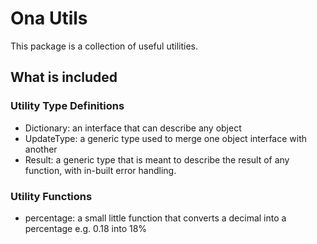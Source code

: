 # Ona Utils

This package is a collection of useful utilities.

## What is included

### Utility Type Definitions

- Dictionary: an interface that can describe any object
- UpdateType: a generic type used to merge one object interface with another
- Result: a generic type that is meant to describe the result of any function, with in-built error handling.

### Utility Functions

- percentage: a small little function that converts a decimal into a percentage e.g. 0.18 into 18%
